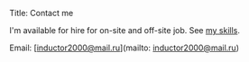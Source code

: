 Title: Contact me

I'm available for hire for on-site and off-site job.
See [my skills](https://linkedin.com/in/djangoengineer).

Email: [inductor2000@mail.ru](mailto: inductor2000@mail.ru)
